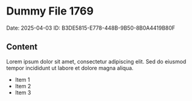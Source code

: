 # Dummy File 1769

Date: 2025-04-03
ID: B3DE5815-E778-448B-9B50-8B0A4419B80F

## Content

Lorem ipsum dolor sit amet, consectetur adipiscing elit.
Sed do eiusmod tempor incididunt ut labore et dolore magna aliqua.

* Item 1
* Item 2
* Item 3
